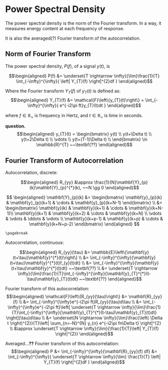 <!-- ---
title: Power Spectral Density
author: Chrystal Chern
date: Monday, November 27, 2023
... -->

# Power Spectral Density

The power spectral density is the norm of the Fourier transform. In a way, it measures energy content at each frequency of response.

It is also the averaged(?) Fourier transform of the autocorrelation.

## Norm of Fourier Transform

The power spectral density, $P(f)$, of a signal $y(t)$, is

$$\begin{aligned}
P(f) &= \underset{T \rightarrow \infty}{\lim}\frac{1}{T}
\int_{-\infty}^{\infty}{
    \left| Y_{T}(f) \right|^{2}df
}
\end{aligned}$$

Where the Fourier transform $Y_{T}(f)$ of $y_{T}(t)$ is defined as:
$$\begin{aligned}
Y_{T}(f) &= \mathcal{F}\left\{y_{T}(t)\right\} = \int_{-\infty}^{\infty}{
    e^{-i2\pi ft}y_{T}(t)dt
}
\end{aligned}$$

where $f \in \mathbb{R}_{+}$ is frequency in Hertz, and $t \in \mathbb{R}_{+}$ is time in seconds.

**question.**
$$\begin{aligned}
y_{T}(t) = \begin{bmatrix}
y(t) \\
y(t+\Delta t) \\
y(t+2\Delta t) \\
\vdots \\
y(t+(T-1)\Delta t) \\
\end{bmatrix}
\in \mathbb{R}^{T} ~~\textbf{??}
\end{aligned}$$

## Fourier Transform of Autocorrelation

Autocorrelation, discrete:

$$\begin{aligned}
R_{yy} &\approx \frac{1}{N}\mathbf{Y}_{p}(k)\mathbf{Y}_{p}^{*}(k), ~~N \gg 0
\end{aligned}$$

$$
\begin{aligned}
\mathbf{Y}_{p}(k) &= \begin{bmatrix} \mathbf{y}_{p}(k) & \mathbf{y}_{p}(k+1) & \cdots & \mathbf{y}_{p}(k+N-1) \end{bmatrix} \\
&= \begin{bmatrix}
\mathbf{y}(k)     & \mathbf{y}(k+1) & \cdots & \mathbf{y}(k+N-1)\\
\mathbf{y}(k+1)   & \mathbf{y}(k+2) & \cdots & \mathbf{y}(k+N)  \\
\vdots            & \vdots          & \ddots & \vdots \\
\mathbf{y}(k+p-1) & \mathbf{y}(k+p) & \cdots & \mathbf{y}(k+N+p-2)
\end{bmatrix}
\end{aligned}
$$

```{=tex}
\pagebreak
```

Autocorrelation, continuous:

$$\begin{aligned}
R_{yy}(\tau)
&= \mathbb{E}\left\{\mathbf{y}(t+\tau)\mathbf{y}^{*}(t)\right\} \\
&= \int_{-\infty}^{\infty}{\mathbf{y}(t+\tau)\mathbf{y}^{*}(t)f_{y}(t)dt}
\\
&= \int_{-\infty}^{\infty}{\mathbf{y}(t+\tau)\mathbf{y}^{*}(t)dt} ~~\textbf{??}
\\
&= \underset{T \rightarrow \infty}{\lim}\frac{1}{T}\int_{-\infty}^{\infty}{\mathbf{y}_{T}^{*}(t-\tau)\mathbf{y}_{T}(t)dt} ~~\textbf{??}
\end{aligned}$$

Fourier transform of this autocorrelation:
$$\begin{aligned}
\mathcal{F}\left\{R_{yy}(\tau)\right\} &= \mathbf{R}_{yy}(f) \\
&= \int_{-\infty}^{\infty}e^{-i2\pi ft}R_{yy}(\tau)d\tau \\
&= \int_{-\infty}^{\infty}e^{-i2\pi ft}\left[ 
    \underset{T \rightarrow \infty}{\lim}\frac{1}{T}\int_{-\infty}^{\infty}{\mathbf{y}_{T}^{*}(t-\tau)\mathbf{y}_{T}(t)dt}
\right](\tau)d\tau \\
&= \underset{N \rightarrow \infty}{\lim}\frac{\left( \Delta t \right)^{2}}{T}\left| \sum_{n=-N}^{N} y_{n} e^{-i2\pi fn\Delta t} \right|^{2} \\
&\approx \underset{T \rightarrow \infty}{\lim}{\frac{1}{T}\left| Y_{T}(f) \right|^{2}}
\end{aligned}$$

Averaged...**??** Fourier transform of this autocorrelation:
$$\begin{aligned}
P &= \int_{-\infty}^{\infty}{\mathbf{R}_{yy}(f) df}
&= \int_{-\infty}^{\infty}{
    \underset{T \rightarrow \infty}{\lim}
    \frac{1}{T}
    \left| Y_{T}(f) \right|^{2}df
    }
\end{aligned}$$